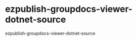 ezpublish-groupdocs-viewer-dotnet-source
========================================

ezpublish-groupdocs-viewer-dotnet-source
